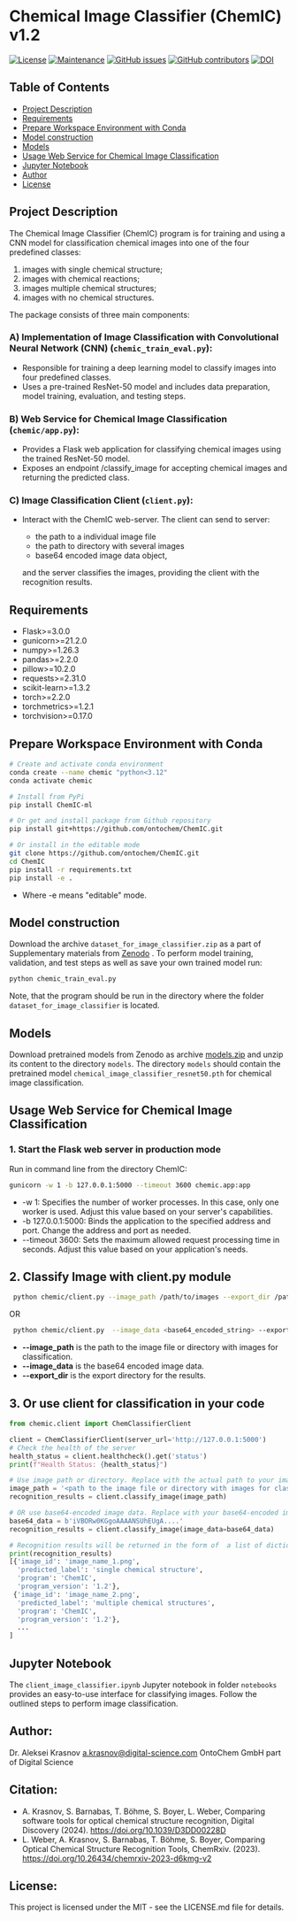 # Chemical Image Classifier (ChemIC) v1.2
[![License](https://img.shields.io/badge/License-MIT-brightgreen.svg)](https://opensource.org/licenses/MIT)
[![Maintenance](https://img.shields.io/badge/Maintained%3F-yes-blue.svg)](https://GitHub.com/ontochem/ChemIC/graphs/commit-activity)
[![GitHub issues](https://img.shields.io/github/issues/ontochem/ChemIC.svg)](https://github.com/ontochem/ChemIC/issues)
[![GitHub contributors](https://img.shields.io/github/contributors/ontochem/ChemIC.svg)](https://github.com/ontochem/ChemIC/graphs/contributors)
[![DOI](https://zenodo.org/badge/DOI/10.5281/zenodo.10546827.svg)](https://doi.org/10.5281/zenodo.10546827)

## Table of Contents
- [Project Description](#project-description)
- [Requirements](#requirements)
- [Prepare Workspace Environment with Conda](#prepare-workspace-environment-with-conda)
- [Model construction](#model-construction)
- [Models](#models)
- [Usage Web Service for Chemical Image Classification](#usage-web-service-for-chemical-image-classification)
- [Jupyter Notebook](#jupyter-notebook)
- [Author](#author)
- [License](#license)

## Project Description
The Chemical Image Classifier (ChemIC) program is for training and using
a CNN model for classification chemical images into one of the four predefined classes:
1. images with single chemical structure;
2. images with chemical reactions; 
3. images multiple chemical structures; 
4. images with no chemical structures.


The package consists of three main components:
### A) Implementation of Image Classification with Convolutional Neural Network (CNN) (`chemic_train_eval.py`):
- Responsible for training a deep learning model to classify images into four predefined classes.
- Uses a pre-trained ResNet-50 model and includes data preparation, model training, evaluation, and testing steps.

### B) Web Service for Chemical Image Classification (`chemic/app.py`):
- Provides a Flask web application for classifying chemical images using the trained ResNet-50 model.
- Exposes an endpoint /classify_image for accepting chemical images and returning the predicted class.

### C) Image Classification Client (`client.py`):
- Interact with the ChemIC web-server. The client can send to server:
  - the path to a individual image file
  - the path to directory with several images
  - base64 encoded image data object,

  and the server classifies the images, providing the client with the recognition results.

## Requirements
* Flask>=3.0.0
* gunicorn>=21.2.0
* numpy>=1.26.3
* pandas>=2.2.0
* pillow>=10.2.0
* requests>=2.31.0
* scikit-learn>=1.3.2
* torch>=2.2.0
* torchmetrics>=1.2.1
* torchvision>=0.17.0

## Prepare Workspace Environment with Conda
```bash
# Create and activate conda environment
conda create --name chemic "python<3.12"
conda activate chemic

# Install from PyPi
pip install ChemIC-ml

# Or get and install package from Github repository
pip install git+https://github.com/ontochem/ChemIC.git

# Or install in the editable mode
git clone https://github.com/ontochem/ChemIC.git
cd ChemIC
pip install -r requirements.txt
pip install -e .
```
- Where -e means "editable" mode.
 
## Model construction
Download the archive `dataset_for_image_classifier.zip` as a part of Supplementary materials from [Zenodo](https://zenodo.org/records/10546827) .
To perform model training, validation, and test steps as well as save your own trained model run:
```bash
python chemic_train_eval.py
```
Note, that the program should be run in the directory where the folder `dataset_for_image_classifier` is located.

## Models
Download pretrained models from Zenodo as archive [models.zip](https://doi.org/10.5281/zenodo.10709886) and unzip its content to the directory `models`.
The directory `models` should contain the pretrained model `chemical_image_classifier_resnet50.pth` for chemical image classification.

## Usage Web Service for Chemical Image Classification

### 1. Start the Flask web server in production mode
Run in command line from the directory ChemIC:
```bash
gunicorn -w 1 -b 127.0.0.1:5000 --timeout 3600 chemic.app:app
```
- -w 1: Specifies the number of worker processes. In this case, only one worker is used.
  Adjust this value based on your server's capabilities.
- -b 127.0.0.1:5000: Binds the application to the specified address and port. Change
  the address and port as needed.
- --timeout 3600: Sets the maximum allowed request processing time in seconds.
  Adjust this value based on your application's needs.

## 2. Classify Image with client.py module
```bash
 python chemic/client.py --image_path /path/to/images --export_dir /path/to/export
```
OR 
```bash
 python chemic/client.py  --image_data <base64_encoded_string> --export_dir /path/to/export
```
- **--image_path** is the path to the image file or directory with images for classification.
- **--image_data** is the base64 encoded image data.
- **--export_dir** is the export directory for the results.

## 3. Or use client for classification in your code
```python
from chemic.client import ChemClassifierClient

client = ChemClassifierClient(server_url='http://127.0.0.1:5000')
# Check the health of the server
health_status = client.healthcheck().get('status')
print(f"Health Status: {health_status}")

# Use image path or directory. Replace with the actual path to your image file
image_path = '<path to the image file or directory with images for classification>'
recognition_results = client.classify_image(image_path)

# OR use base64-encoded image data. Replace with your base64-encoded image data:
base64_data = b'iVBORw0KGgoAAAANSUhEUgA....'
recognition_results = client.classify_image(image_data=base64_data)

# Recognition results will be returned in the form of  a list of dictionaries
print(recognition_results)
[{'image_id': 'image_name_1.png',
  'predicted_label': 'single chemical structure',
  'program': 'ChemIC',
  'program_version': '1.2'},
 {'image_id': 'image_name_2.png',
  'predicted_label': 'multiple chemical structures',
  'program': 'ChemIC',
  'program_version': '1.2'},
  ...
]
```
## Jupyter Notebook
The `client_image_classifier.ipynb` Jupyter notebook in folder `notebooks` provides an easy-to-use interface for classifying images.
Follow the outlined steps to perform image classification.

## Author:
Dr. Aleksei Krasnov
a.krasnov@digital-science.com
OntoChem GmbH part of Digital Science

## Citation:
- A. Krasnov, S. Barnabas, T. Böhme, S. Boyer, L. Weber, Comparing software tools for optical chemical structure recognition, Digital Discovery (2024).	https://doi.org/10.1039/D3DD00228D
- L. Weber, A. Krasnov, S. Barnabas, T. Böhme, S. Boyer, Comparing Optical Chemical Structure Recognition Tools, ChemRxiv. (2023). https://doi.org/10.26434/chemrxiv-2023-d6kmg-v2

## License:
This project is licensed under the MIT - see the LICENSE.md file for details.